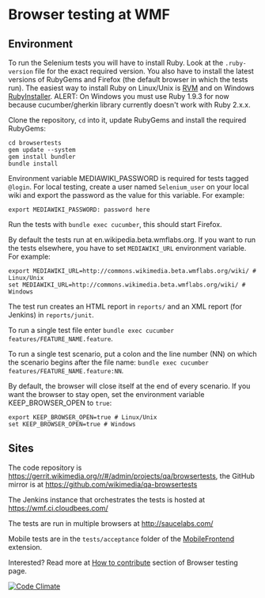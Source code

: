 # Browser testing at WMF

## Environment

To run the Selenium tests you will have to install Ruby. Look at the `.ruby-version` file for the exact required version. You also have to install the latest versions of RubyGems and Firefox (the default browser in which the tests run). The easiest way to install Ruby on Linux/Unix is [RVM](https://rvm.io/) and on Windows [RubyInstaller](http://rubyinstaller.org/).
ALERT: On Windows you must use Ruby 1.9.3 for now because cucumber/gherkin library currently doesn't work with Ruby 2.x.x.

Clone the repository, `cd` into it, update RubyGems and install the required RubyGems:

    cd browsertests
    gem update --system
    gem install bundler
    bundle install

Environment variable MEDIAWIKI_PASSWORD is required for tests tagged `@login`. For local testing, create a user named `Selenium_user` on your local wiki and export the password as the value for this variable.
For example:

    export MEDIAWIKI_PASSWORD: password here

Run the tests with `bundle exec cucumber`, this should start Firefox.

By default the tests run at en.wikipedia.beta.wmflabs.org. If you want to run the tests elsewhere, you have to set `MEDIAWIKI_URL` environment variable. For example:

    export MEDIAWIKI_URL=http://commons.wikimedia.beta.wmflabs.org/wiki/ # Linux/Unix
    set MEDIAWIKI_URL=http://commons.wikimedia.beta.wmflabs.org/wiki/ # Windows

The test run creates an HTML report in `reports/` and an XML report (for Jenkins) in `reports/junit`.

To run a single test file enter `bundle exec cucumber features/FEATURE_NAME.feature`.

To run a single test scenario, put a colon and the line number (NN) on which the scenario begins after the file name: `bundle exec cucumber features/FEATURE_NAME.feature:NN`.

By default, the browser will close itself at the end of every scenario. If you want the browser to stay open, set the environment variable KEEP_BROWSER_OPEN to `true`:

    export KEEP_BROWSER_OPEN=true # Linux/Unix
    set KEEP_BROWSER_OPEN=true # Windows

## Sites

The code repository is https://gerrit.wikimedia.org/r/#/admin/projects/qa/browsertests, the GitHub mirror is at https://github.com/wikimedia/qa-browsertests

The Jenkins instance that orchestrates the tests is hosted at https://wmf.ci.cloudbees.com/

The tests are run in multiple browsers at http://saucelabs.com/

Mobile tests are in the `tests/acceptance` folder of the [MobileFrontend](https://github.com/wikimedia/mediawiki-extensions-MobileFrontend) extension.

Interested? Read more at [How to contribute](http://www.mediawiki.org/wiki/QA/Browser_testing#How_to_contribute) section of Browser testing page.

[![Code Climate](https://codeclimate.com/badge.png)](https://codeclimate.com/github/wikimedia/qa-browsertests)

